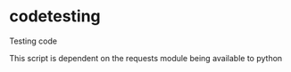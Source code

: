 # codetesting
Testing code

This script is dependent on the requests module being available to python
